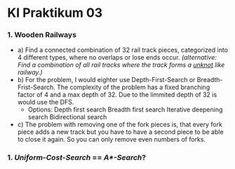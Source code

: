 # KI Praktikum 03

### 1. Wooden Railways

* a) Find a connected combination of 32 rail track pieces, categorized into 4 different types, where no overlaps or lose ends occur. *(alternative: Find a combination of all rail tracks where the track forms a [unknot](https://en.wikipedia.org/wiki/Unknot) like railway.)*
* b) For the problem, I would eighter use Depth-First-Search or Breadth-Frist-Search. The complexity of the problem has a fixed branching factor of 4 and a max depth of 32. Due to the limmited depth of 32 is would use the DFS.
  * Options:
    Depth first search
    Breadth first search
    Iterative deepening search
    Bidirectional search
* c) The problem with removing one of the fork pieces is, that every fork piece adds a new track but you have to have a second piece to be able to close it again. So you can only remove even numbers of forks.

### 1. *Uniform-Cost-Search* == *A\*-Search*? 

